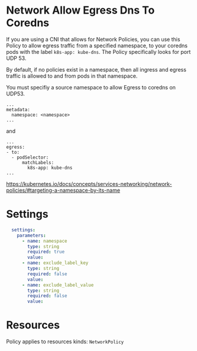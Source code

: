 # Network Allow Egress Dns To Coredns

If you are using a CNI that allows for Network Policies, you can use this Policy to allow egress traffic from a specified namespace, to your coredns pods with the label `k8s-app: kube-dns`. The Policy specifically looks for port UDP 53. 

By default, if no policies exist in a namespace, then all ingress and egress traffic is allowed to and from pods in that namespace. 


You must specifiy a source namespace to allow Egress to coredns on UDP53. 

```
...
metadata:
  namespace: <namespace>
...
```
and
```
...
egress:
- to:
  - podSelector:
      matchLabels:
        k8s-app: kube-dns
...
```

https://kubernetes.io/docs/concepts/services-networking/network-policies/#targeting-a-namespace-by-its-name


# Settings
```yaml
  settings:
    parameters:
      - name: namespace
        type: string
        required: true
        value:
      - name: exclude_label_key
        type: string
        required: false
        value:
      - name: exclude_label_value
        type: string
        required: false
        value:
```

# Resources
Policy applies to resources kinds:
`NetworkPolicy`

